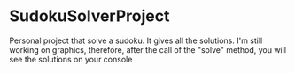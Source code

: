 # SudokuSolverProject
Personal project that solve a sudoku. It gives all the solutions.
I'm still working on graphics, therefore, after the call of the "solve" method, you will see the solutions on your console
